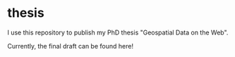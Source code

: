 # thesis
I use this repository to publish my PhD thesis "Geospatial Data on the Web". 

Currently, the final draft can be found here! 
